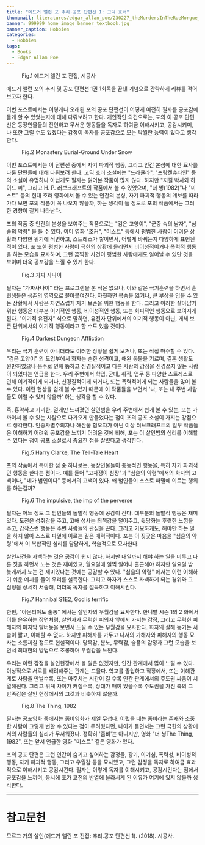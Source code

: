 ```yaml
---
title: "에드거 앨런 포 추리·공포 단편선 1: 고딕 호러"
thumbnail: literatures/edgar_allan_poe/230227_theMurdersInTheRueMorgue_00.jpg
banner: 999999_home_image_banner_textbook.jpg
banner_caption: Hobbies
categories:
  - Hobbies
tags:
  - Books
  - Edgar Allan Poe
---
```


<figure class="align-center" style="width: 200px">
  <a href="/assets/images/literatures/edgar_allan_poe/220120_EdgarAllanPoe_00.jpg">
  <img src="{{ site.url }}{{ site.baseurl }}/assets/images/literatures/edgar_allan_poe/220120_EdgarAllanPoe_00.jpg" alt="">
  </a>
  <figcaption>
  Fig.1 에드거 앨런 포 전집, 시공사
  </figcaption>
</figure>

에드거 앨런 포의 추리 및 공포 단편선 1권 1회독을 끝낸 기념으로 간략하게 리뷰를 적어 보고자 한다.

이번 포스트에서는 이렇게나 오래된 포의 공포 단편선이 어떻게 여전히 필자를 공포감에 들게 할 수 있었는지에 대해 다뤄보려고 한다. 개인적인 의견으로는, 포의 이 공포 단편선은 등장인물들의 잔인하고 무서운 행동들을 독자로 하여금 이해시키고, 공감시키며, 나 또한 그럴 수도 있겠다는 감정이 독자를 공포감으로 모는 탁월한 능력이 있다고 생각한다.

<figure class="align-center" style="width: 300px">
  <a href="/assets/images/literatures/edgar_allan_poe/230618_Caspar_David_Friedrich_-_Klosterruine_im_Schnee_00.jpg">
  <img src="{{ site.url }}{{ site.baseurl }}/assets/images/literatures/edgar_allan_poe/230618_Caspar_David_Friedrich_-_Klosterruine_im_Schnee_02.jpg" alt="">
  </a>
  <figcaption>
  Fig.2 Monastery Burial-Ground Under Snow
  </figcaption>
</figure>

이번 포스트에서는 이 단편선 중에서 자기 파괴적 행동, 그리고 인간 본성에 대한 묘사를 다룬 단편들에 대해 다뤄보려 한다. 고딕 호러 소설에는 "드라큘라", "프랑켄슈타인" 등의 소설이 유명하나 아쉽게도 필자는 읽어본 작품이 많지 않다. 하지만 "지킬 박사와 하이드 씨", 그리고 H. P. 러브크래프트의 작품에서 볼 수 있었으며, "더 씽(1982)"나 "미스트" 등의 현대 호러 영화에서 볼 수 있는 인간의 본성, 자기 파괴적 행동의 계보를 따라가다 보면 포의 작품이 꼭 나오지 않을까, 하는 생각이 들 정도로 포의 작품에서는 그러한 경향이 짙게 나타난다.

포의 작품 중 인간의 본성을 보여주는 작품으로는 "검은 고양이", "군중 속의 남자", "심술의 악령" 을 들 수 있다. 이미 영화 "조커", "미스트" 등에서 평범한 사람이 어려운 상황과 다양한 위기에 직면하고, 스트레스가 쌓이면서, 어떻게 바뀌는지 다양하게 표현된 적이 있다. 포 또한 평범한 사람이 극한의 상황에 몰리면서 비이성적이거나 폭력적 행동을 하는 모습을 묘사하며, 그런 끔찍한 사건이 평범한 사람에게도 일어날 수 있단 것을 보이며 더욱 공포감을 느낄 수 있게 한다.

<figure class="align-center" style="width: 300px">
  <a href="/assets/images/literatures/edgar_allan_poe/230716_man_00.jpg">
  <img src="{{ site.url }}{{ site.baseurl }}/assets/images/literatures/edgar_allan_poe/230716_man_01_300.jpg" alt="">
  </a>
  <figcaption>
  Fig.3 가짜 사나이
  </figcaption>
</figure>

필자는 "가짜사나이" 라는 프로그램을 본 적은 없으나, 이와 같은 극기훈련을 하면서 훈련생들은 생존의 영역으로 몰아붙여진다. 자칫하면 목숨을 잃거나, 큰 부상을 입을 수 있는 상황에서 사람은 자연스럽게 자기 보존을 위한 행동을 한다. 그리고 이러한 살아남기 위한 행동은 대부분 이기적인 행동, 비이성적인 행동, 또는 회피적인 행동으로 보여지게 된다. "이기적 유전자" 식으로 말하면, 유전자 단위에서의 이기적 행동이 아닌, 개체 보존 단위에서의 이기적 행동이라고 할 수도 있을 것이다.

<figure class="align-center" style="width: 300px">
  <a href="/assets/images/literatures/edgar_allan_poe/230618_irrational_00.png">
  <img src="{{ site.url }}{{ site.baseurl }}/assets/images/literatures/edgar_allan_poe/230618_irrational_01.png" alt="">
  </a>
  <figcaption>
  Fig.4 Darkest Dungeon Affliction
  </figcaption>
</figure>

우리는 극기 훈련이 아니더라도 이러한 상황을 쉽게 보거나, 또는 직접 마주할 수 있다. "검은 고양이" 의 도입부에서 화자는 순한 성격이고, 애완 동물을 기르며, 결혼 생활도 원만하였으나 음주로 인해 뚱하고 신경질적이고 다른 사람의 감정을 신경쓰지 않는 사람이 되었다는 언급을 한다. 우리 주변에서 학업, 군대, 취직, 업무 등 다양한 스트레스로 인해 이기적이게 되거나, 신경질적이게 되거나, 또는 폭력적이게 되는 사람들을 많이 볼 수 있다. 이런 현상을 쉽게 볼 수 있기 때문에 이 작품들을 보면서 '나, 또는 내 주변 사람들도 이럴 수 있지 않을까' 하는 생각을 할 수 있다.

즉, 흉악하고 기괴한, 멀게만 느껴졌던 살인범을 우리 주변에서 쉽게 볼 수 있는, 또는 가까이서 볼 수 있는 사람으로 다가오게 만들었다는 점이 포의 공포 소설이 가지는 강점으로 생각한다. 인종차별주의자나 해산물 혐오자가 아닌 이상 러브크래프트의 일부 작품들은 이해하기 어려워 공포감을 느끼기 어려운 것에 비해, 포는 이 살인범의 심리를 이해할 수 있다는 점이 공포 소설로서 중요한 점을 살렸다고 생각한다.

<figure class="align-center" style="width: 300px">
  <a href="/assets/images/literatures/edgar_allan_poe/230716_telltaleheart_00.jpeg">
  <img src="{{ site.url }}{{ site.baseurl }}/assets/images/literatures/edgar_allan_poe/230716_telltaleheart_01_300.jpg" alt="">
  </a>
  <figcaption>
  Fig.5 Harry Clarke, The Tell-Tale Heart
  </figcaption>
</figure>

포의 작품에서 특이한 점 중 하나로는, 등장인물들이 충동적인 행동을, 특히 자기 파괴적인 행동을 한다는 점이다. 예를 들어 "고자쟁이 심장"과 "심술의 악령"에서의 화자의 고백이나, "네가 범인이다" 등에서의 고백이 있다. 왜 범인들이 스스로 파멸에 이르는 행위를 하는걸까?

<figure class="align-center" style="width: 300px">
  <a href="/assets/images/literatures/edgar_allan_poe/230716_imp_00.jpg">
  <img src="{{ site.url }}{{ site.baseurl }}/assets/images/literatures/edgar_allan_poe/230716_imp_01_300.jpg" alt="">
  </a>
  <figcaption>
  Fig.6 The impulsive, the imp of the perverse
  </figcaption>
</figure>

필자는 어느 정도 그 범인들의 돌발적 행동에 공감이 간다. 대부분의 돌발적 행동은 재미있다. 도전은 성취감을 주고, 고해 성사는 죄책감을 덜어주고, 뒷담화는 후련한 느낌을 주고, 갑작스런 행동은 주변 사람들의 관심을 끈다. 그리고 기묘하게도, 해야만 하는 일을 하지 않아 스스로 파멸에 이르는 길은 매력적이다. 포는 이 짖궂은 마음을 "심술의 악령"에서 이 복합적인 심리를 담담하게, 학술적으로 묘사한다.

살인사건을 자백하는 것은 공감이 쉽지 않다. 하지만 내일까지 해야 하는 일을 미루고 다른 짓을 하면서 노는 것은 재미있고, 월요일에 일찍 일어나 출근해야 하지만 일요일 밤 늦게까지 노는 건 재미있다는 것에는 공감할 수 있다. "심술의 악령" 에서는 이런 이해하기 쉬운 예시를 들어 우리를 설득한다. 그리고 화자가 스스로 자백하게 되는 경위와 그 심정을 상세히 서술해, 더더욱 독자를 설득하고 이해시킨다.

<figure class="align-center" style="width: 300px">
  <a href="/assets/images/literatures/edgar_allan_poe/230716_hannibal_powerful_00.png">
  <img src="{{ site.url }}{{ site.baseurl }}/assets/images/literatures/edgar_allan_poe/230716_hannibal_powerful_01_300.png" alt="">
  </a>
  <figcaption>
  Fig.7 Hannibal S1E2, God is terrific
  </figcaption>
</figure>

한편, "아몬티야도 술통" 에서는 살인자의 우월감을 묘사한다. 한니발 시즌 1의 2 화에서 이를 은유하는 장면처럼, 살인자가 무력한 피의자 앞에서 가지는 감정, 그리고 무력한 피해자의 마지막 발버둥을 보면서 느낄 수 있는 우월감을 묘사한다. 화자의 살해 동기는 서술이 짧고, 이해할 수 없다. 하지만 피해자를 가두고 나서의 가해자와 피해자의 행동 묘사는 소름끼칠 정도로 현실적이다. 당혹감, 분노, 무력감, 슬픔의 감정과 그런 모습을 보면서 최대한의 방법으로 조롱하며 우월감을 느낀다.

우리는 이런 감정을 살인현장에서 볼 일은 없겠지만, 인간 관계에서 많이 느낄 수 있다. 이상적으로 서로를 배려해주는 관계는 드물다. 학교를 졸업하고 직장에서, 또는 이해관계로 사람을 만날수록, 또는 마주치는 시간이 길 수록 인간 관계에서의 주도권 싸움이 치열해진다. 그리고 위계 차이가 커질수록, 상대가 매여 있을수록 주도권을 가진 측의 그 만족감은 살인 현장에서의 그것과 비슷하지 않을까.

<figure class="align-center" style="width: 300px">
  <a href="/assets/images/literatures/edgar_allan_poe/230716_theThing_00.jpg">
  <img src="{{ site.url }}{{ site.baseurl }}/assets/images/literatures/edgar_allan_poe/230716_theThing_01_300.jpg" alt="">
  </a>
  <figcaption>
  Fig.8 The Thing, 1982
  </figcaption>
</figure>

필자는 공포영화 중에서는 좀비영화가 제일 무섭다. 어렸을 때는 좀비라는 존재와 소중한 사람이 그렇게 변할 수 있다는 점이 두려웠다면, 나이가 들면서는 그런 극한의 상황에서의 사람들의 심리가 무서워졌다. 정확히 '좀비'는 아니지만, 영화 "더 씽The Thing, 1982", 또는 앞서 언급한 영화 "미스트" 같은 영화가 있다.

포의 공포 단편은 그런 인간이 숨기고 싶어하는 감정들, 광기, 이기심, 폭력성, 비이성적 행동, 자기 파괴적 행동, 그리고 우월감 등을 묘사했고, 그런 감정을 독자로 하여금 효과적으로 이해시키고 공감시킨다. 필자는 이렇게 독자를 이해시키고, 공감시킨다는 점에서 공포감을 느끼며, 동시에 포가 고전의 반열에 올라서게 된 이유가 여기에 있지 않을까 생각한다.

---
# 참고문헌

모르그 가의 살인(에드거 앨런 포 전집: 추리.공포 단편선 1). (2018). 시공사.
